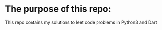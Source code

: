 # The purpose of this repo:
This repo contains my solutions to leet code problems in Python3 and Dart
